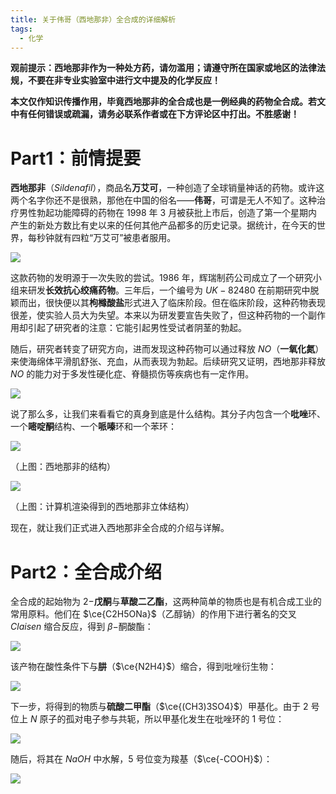 ```yaml
---
title: 关于伟哥（西地那非）全合成的详细解析
tags:
  - 化学
---
```

**观前提示：西地那非作为一种处方药，请勿滥用；请遵守所在国家或地区的法律法规，不要在非专业实验室中进行文中提及的化学反应！**

**本文仅作知识传播作用，毕竟西地那非的全合成也是一例经典的药物全合成。若文中有任何错误或疏漏，请务必联系作者或在下方评论区中打出。不胜感谢！**

# Part1：前情提要

**西地那非**（$Sildenafil$），商品名**万艾可**，一种创造了全球销量神话的药物。或许这两个名字你还不是很熟，那他在中国的俗名——**伟哥**，可谓是无人不知了。这种治疗男性勃起功能障碍的药物在 $1998$ 年 $3$ 月被获批上市后，创造了第一个星期内产生的新处方数比有史以来的任何其他产品都多的历史记录。据统计，在今天的世界，每秒钟就有四粒“万艾可”被患者服用。

![](https://cdn.luogu.com.cn/upload/image_hosting/0o31v5tt.png)

这款药物的发明源于一次失败的尝试。$1986$ 年，辉瑞制药公司成立了一个研究小组来研发**长效抗心绞痛药物**。三年后，一个编号为 $UK-82480$ 在前期研究中脱颖而出，很快便以其**枸橼酸盐**形式进入了临床阶段。但在临床阶段，这种药物表现很差，使实验人员大为失望。本来以为研发要宣告失败了，但这种药物的一个副作用却引起了研究者的注意：它能引起男性受试者阴茎的勃起。

随后，研究者转变了研究方向，进而发现这种药物可以通过释放 $NO$（**一氧化氮**）来使海绵体平滑肌舒张、充血，从而表现为勃起。后续研究又证明，西地那非释放 $NO$ 的能力对于多发性硬化症、脊髓损伤等疾病也有一定作用。

![](https://cdn.luogu.com.cn/upload/image_hosting/adco9xam.png)

说了那么多，让我们来看看它的真身到底是什么结构。其分子内包含一个**吡唑**环、一个**嘧啶酮**结构、一个**哌嗪**环和一个苯环：

![](https://cdn.luogu.com.cn/upload/image_hosting/7gx2d6mg.png)

（上图：西地那非的结构）

![](https://cdn.luogu.com.cn/upload/image_hosting/6ox18f4o.png)

（上图：计算机渲染得到的西地那非立体结构）

现在，就让我们正式进入西地那非全合成的介绍与详解。

# Part2：全合成介绍

全合成的起始物为 $2-$**戊酮**与**草酸二乙酯**，这两种简单的物质也是有机合成工业的常用原料。他们在 $\ce{C2H5ONa}$（乙醇钠）的作用下进行著名的交叉 $Claisen$ 缩合反应，得到 $\beta-$酮酸酯：

![](https://cdn.luogu.com.cn/upload/image_hosting/urvi5v9j.png)

该产物在酸性条件下与**肼**（$\ce{N2H4}$）缩合，得到吡唑衍生物：

![](https://cdn.luogu.com.cn/upload/image_hosting/2f8as3zv.png)

下一步，将得到的物质与**硫酸二甲酯**（$\ce{(CH3)3SO4}$）甲基化。由于 $2$ 号位上 $N$ 原子的孤对电子参与共轭，所以甲基化发生在吡唑环的 $1$ 号位：

![](https://cdn.luogu.com.cn/upload/image_hosting/q59c7wpf.png)

随后，将其在 $NaOH$ 中水解，$5$ 号位变为羧基（$\ce{-COOH}$）：

![](https://cdn.luogu.com.cn/upload/image_hosting/qc3ablli.png)